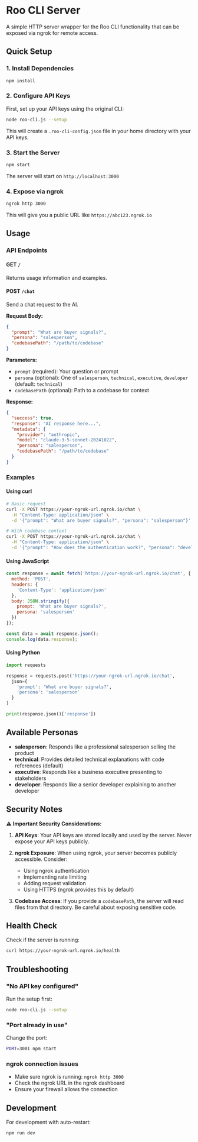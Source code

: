 # Roo CLI Server

A simple HTTP server wrapper for the Roo CLI functionality that can be exposed via ngrok for remote access.

## Quick Setup

### 1. Install Dependencies
```bash
npm install
```

### 2. Configure API Keys
First, set up your API keys using the original CLI:
```bash
node roo-cli.js --setup
```

This will create a `.roo-cli-config.json` file in your home directory with your API keys.

### 3. Start the Server
```bash
npm start
```

The server will start on `http://localhost:3000`

### 4. Expose via ngrok
```bash
ngrok http 3000
```

This will give you a public URL like `https://abc123.ngrok.io`

## Usage

### API Endpoints

#### GET `/`
Returns usage information and examples.

#### POST `/chat`
Send a chat request to the AI.

**Request Body:**
```json
{
  "prompt": "What are buyer signals?",
  "persona": "salesperson",
  "codebasePath": "/path/to/codebase"
}
```

**Parameters:**
- `prompt` (required): Your question or prompt
- `persona` (optional): One of `salesperson`, `technical`, `executive`, `developer` (default: `technical`)
- `codebasePath` (optional): Path to a codebase for context

**Response:**
```json
{
  "success": true,
  "response": "AI response here...",
  "metadata": {
    "provider": "anthropic",
    "model": "claude-3-5-sonnet-20241022",
    "persona": "salesperson",
    "codebasePath": "/path/to/codebase"
  }
}
```

### Examples

#### Using curl
```bash
# Basic request
curl -X POST https://your-ngrok-url.ngrok.io/chat \
  -H "Content-Type: application/json" \
  -d '{"prompt": "What are buyer signals?", "persona": "salesperson"}'

# With codebase context
curl -X POST https://your-ngrok-url.ngrok.io/chat \
  -H "Content-Type: application/json" \
  -d '{"prompt": "How does the authentication work?", "persona": "developer", "codebasePath": "/path/to/your/project"}'
```

#### Using JavaScript
```javascript
const response = await fetch('https://your-ngrok-url.ngrok.io/chat', {
  method: 'POST',
  headers: {
    'Content-Type': 'application/json'
  },
  body: JSON.stringify({
    prompt: 'What are buyer signals?',
    persona: 'salesperson'
  })
});

const data = await response.json();
console.log(data.response);
```

#### Using Python
```python
import requests

response = requests.post('https://your-ngrok-url.ngrok.io/chat', 
  json={
    'prompt': 'What are buyer signals?',
    'persona': 'salesperson'
  }
)

print(response.json()['response'])
```

## Available Personas

- **salesperson**: Responds like a professional salesperson selling the product
- **technical**: Provides detailed technical explanations with code references (default)
- **executive**: Responds like a business executive presenting to stakeholders
- **developer**: Responds like a senior developer explaining to another developer

## Security Notes

⚠️ **Important Security Considerations:**

1. **API Keys**: Your API keys are stored locally and used by the server. Never expose your API keys publicly.

2. **ngrok Exposure**: When using ngrok, your server becomes publicly accessible. Consider:
   - Using ngrok authentication
   - Implementing rate limiting
   - Adding request validation
   - Using HTTPS (ngrok provides this by default)

3. **Codebase Access**: If you provide a `codebasePath`, the server will read files from that directory. Be careful about exposing sensitive code.

## Health Check

Check if the server is running:
```bash
curl https://your-ngrok-url.ngrok.io/health
```

## Troubleshooting

### "No API key configured"
Run the setup first:
```bash
node roo-cli.js --setup
```

### "Port already in use"
Change the port:
```bash
PORT=3001 npm start
```

### ngrok connection issues
- Make sure ngrok is running: `ngrok http 3000`
- Check the ngrok URL in the ngrok dashboard
- Ensure your firewall allows the connection

## Development

For development with auto-restart:
```bash
npm run dev
``` 
